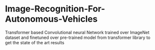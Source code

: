 # Image-Recognition-For-Autonomous-Vehicles
Transformer based Convolutional neural Network trained over ImageNet dataset and finetuned over pre-trained model from transformer library to get the state of the art results  
